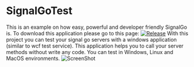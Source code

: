 # SignalGoTest
This is an example on how easy, powerful and developer friendly SignalGo is.
To download this application please go to this page: [![Release](https://img.shields.io/badge/SignalGoTest-Download-brightgreen.svg)](https://github.com/SignalGo/SignalGoTest/releases)
With this project you can test your signal go servers with a windows application (similar to wcf test service). This application helps you to call your server methods without write any code.
You can test in Windows, Linux and MacOS environments.
![ScreenShot](/../version4/image3.png "sample image")
